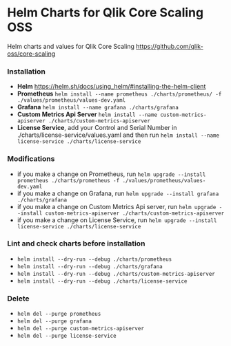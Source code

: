 # Helm Charts for Qlik Core Scaling OSS

Helm charts and values for Qlik Core Scaling
https://github.com/qlik-oss/core-scaling

### Installation
- **Helm** https://helm.sh/docs/using_helm/#installing-the-helm-client
- **Prometheus** `helm install --name prometheus ./charts/prometheus/ -f ./values/prometheus/values-dev.yaml`
- **Grafana** `helm install --name grafana ./charts/grafana`
- **Custom Metrics Api Server** `helm install --name custom-metrics-apiserver ./charts/custom-metrics-apiserver`
- **License Service**, add your Control and Serial Number in ./charts/license-service/values.yaml and then run  `helm install --name license-service ./charts/license-service`

### Modifications
- if you make a change on Prometheus, run `helm upgrade --install prometheus ./charts/prometheus -f ./values/prometheus/values-dev.yaml`
- if you make a change on Grafana, run `helm upgrade --install grafana ./charts/grafana`
- if you make a change on Custom Metrics Api server, run `helm upgrade --install custom-metrics-apiserver ./charts/custom-metrics-apiserver`
- if you make a change on License Service, run `helm upgrade --install license-service ./charts/license-service`

### Lint and check charts before installation
- `helm install --dry-run --debug ./charts/prometheus`
- `helm install --dry-run --debug ./charts/grafana`
- `helm install --dry-run --debug ./charts/custom-metrics-apiserver`
- `helm install --dry-run --debug ./charts/license-service`

### Delete
- `helm del --purge prometheus`
- `helm del --purge grafana`
- `helm del --purge custom-metrics-apiserver`
- `helm del --purge license-service`